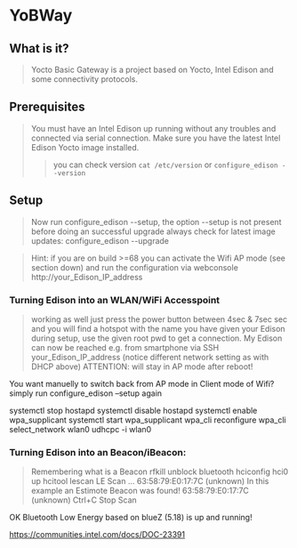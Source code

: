 # YoBWay

## What is it?
>Yocto Basic Gateway is a project based on Yocto, Intel Edison and some connectivity protocols.

## Prerequisites
>You must have an Intel Edison up running without any troubles and connected via serial connection.
>Make sure you have the latest Intel Edison Yocto image installed.
>>you can check version ```cat /etc/version``` or ```configure_edison --version```

## Setup
>Now run configure_edison --setup, the option --setup is not present before doing an successful upgrade always check for latest image updates: configure_edison --upgrade 

>Hint: if you are on build >=68 you can activate the Wifi AP mode (see section down) and run the configuration via webconsole http://your_Edison_IP_address

### Turning Edison into an WLAN/WiFi Accesspoint
>working as well just press the power button between 4sec & 7sec sec and you will
find a hotspot with the name you have given your Edison during setup, use the given root pwd
to get a connection. My Edison can now be reached e.g. from smartphone via SSH your_Edison_IP_address
(notice different network setting as with DHCP above) ATTENTION: will stay in AP mode after reboot!

You want manuelly to switch back from AP mode in Client mode of Wifi? simply run configure_edison –setup again

systemctl stop hostapd
systemctl disable hostapd
systemctl enable wpa_supplicant
systemctl start wpa_supplicant
wpa_cli reconfigure
wpa_cli select_network wlan0
udhcpc -i wlan0


### Turning Edison into an Beacon/iBeacon:
>Remembering what is a Beacon
>rfkill unblock bluetooth
hciconfig hci0 up
hcitool lescan
LE Scan …
63:58:79:E0:17:7C (unknown) In this example an Estimote Beacon was found!
63:58:79:E0:17:7C (unknown)
Ctrl+C Stop Scan

OK Bluetooth Low Energy based on blueZ (5.18) is up and running!






https://communities.intel.com/docs/DOC-23391 
